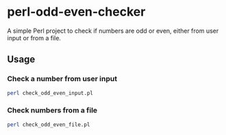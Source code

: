 # perl-odd-even-checker

A simple Perl project to check if numbers are odd or even, either from user input or from a file.

## Usage

### Check a number from user input

```sh
perl check_odd_even_input.pl
```

### Check numbers from a file

```sh
perl check_odd_even_file.pl
```